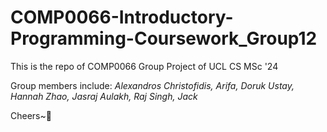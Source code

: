 # COMP0066-Introductory-Programming-Coursework_Group12
This is the repo of COMP0066 Group Project of UCL CS MSc '24 

Group members include: *Alexandros Christofidis, Arifa, Doruk Ustay, Hannah Zhao, Jasraj Aulakh, Raj Singh, Jack*

Cheers~🍺


